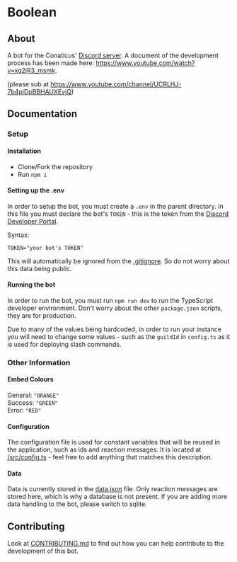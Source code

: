 # Boolean

## About
A bot for the Conaticus' [Discord server](https://discord.com/invite/aDAsjZVzaH). A document of the development process has been made here: https://www.youtube.com/watch?v=xq2jR3_msmk. 

(please sub at https://www.youtube.com/channel/UCRLHJ-7b4pjDpBBHAUXEvjQ) 

## Documentation

### Setup

#### Installation

- Clone/Fork the repository
- Run `npm i`

#### Setting up the .env

In order to setup the bot, you must create a `.env` in the parent directory.
In this file you must declare the bot's `TOKEN` - this is the token from the [Discord Developer Portal](https://discord.com/developers/applications).

Syntax:
```env
TOKEN="your bot's TOKEN"
```

This will automatically be ignored from the [.gitignore](https://github.com/conaticus/boolean/blob/master/.gitignore). So do not worry about this data being public.

#### 

#### Running the bot

In order to run the bot, you must run `npm run dev` to run the TypeScript developer environment. Don't worry about the other `package.json` scripts, they are for production.

Due to many of the values being hardcoded, in order to run your instance you will need to change some values - such as the `guildId` in `config.ts` as it is used for deploying slash commands.

### Other Information

#### Embed Colours
General: `"ORANGE"` \
Success: `"GREEN"` \
Error: `"RED"`

#### Configuration

The configuration file is used for constant variables that will be reused in the application, such as ids and reaction messages. It is located at [/src/config.ts](https://github.com/conaticus/boolean/blob/master/src/config.ts) - feel free to add anything that matches this description.

#### Data

Data is currently stored in the [data.json](https://github.com/conaticus/boolean/blob/master/data.json) file. Only reaction messages are stored here, which is why a database is not present. If you are adding more data handling to the bot, please switch to sqlite.

## Contributing

Look at [CONTRIBUTING.md](https://github.com/conaticus/boolean/blob/master/CONTRIBUTING.md) to find out how you can help contribute to the development of this bot.
